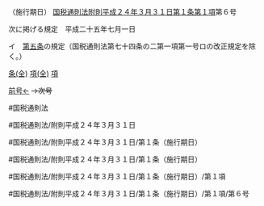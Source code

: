 （施行期日）
[国税通則法附則平成２４年３月３１日第１条第１項](国税通則法＿＿＿＿附則平成２４年３月３１日第１条第１項)第６号

次に掲げる規定　平成二十五年七月一日

イ　[第五条](国税通則法＿＿＿＿附則平成２４年３月３１日第５条第１項)の規定（国税通則法第七十四条の二第一項第一号ロの改正規定を除く。）

[条(全)](国税通則法＿＿＿＿附則平成２４年３月３１日第１条_.md)    [項(全)](国税通則法＿＿＿＿附則平成２４年３月３１日第１条第１項_.md)    [項](国税通則法＿＿＿＿附則平成２４年３月３１日第１条第１項.md)

[前号←](国税通則法＿＿＿＿附則平成２４年３月３１日第１条第１項第５号.md)  ~~→次号~~

#国税通則法

#国税通則法/附則平成２４年３月３１日

#国税通則法/附則平成２４年３月３１日/第１条（施行期日）

#国税通則法/附則平成２４年３月３１日/第１条（施行期日）

#国税通則法/附則平成２４年３月３１日/第１条（施行期日）/第１項

#国税通則法/附則平成２４年３月３１日/第１条（施行期日）/第１項/第６号

